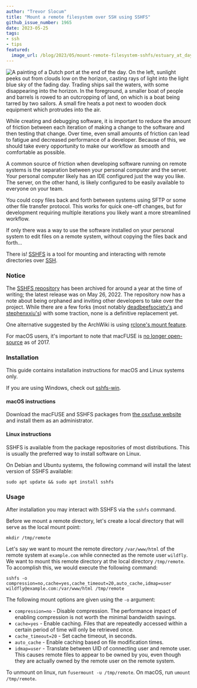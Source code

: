 ```yaml
---
author: "Trevor Slocum"
title: "Mount a remote filesystem over SSH using SSHFS"
github_issue_number: 1965
date: 2023-05-25
tags:
- ssh
- tips
featured:
  image_url: /blog/2023/05/mount-remote-filesystem-sshfs/estuary_at_days_end_crop.webp
---
```


![A painting of a Dutch port at the end of the day. On the left, sunlight peeks out from clouds low on the horizon, casting rays of light into the light blue sky of the fading day. Trading ships sail the waters, with some disappearing into the horizon. In the foreground, a smaller boat of people and barrels is rowed to an outcropping of land, on which is a boat being tarred by two sailors. A small fire heats a pot next to wooden dock equipment which protrudes into the air.](/blog/2023/05/mount-remote-filesystem-sshfs/estuary_at_days_end_crop.webp)

<!-- Image: Simon de Vlieger, Estuary at Day's End, c. 1640/1645 (cropped from original). Public domain via CC0 -->

While creating and debugging software, it is important to reduce the amount of
friction between each iteration of making a change to the software and then
testing that change. Over time, even small amounts of friction can lead to
fatigue and decreased performance of a developer. Because of this, we should take every
opportunity to make our workflow as smooth and comfortable as possible.

A common source of friction when developing software running on remote systems
is the separation between your personal computer and the server. Your personal
computer likely has an IDE configured just the way you like. The server, on the
other hand, is likely configured to be easily available to everyone on your team.

You could copy files back and forth between systems using SFTP or some other
file transfer protocol. This works for quick one-off changes, but for
development requiring multiple iterations you likely want a more
streamlined workflow.

If only there was a way to use the software installed on your personal system
to edit files on a remote system, without copying the files back and forth...

There is! [SSHFS](https://en.wikipedia.org/wiki/SSHFS) is a tool for mounting
and interacting with remote directories over [SSH](https://en.wikipedia.org/wiki/Secure_Shell).

### Notice

The [SSHFS repository](https://github.com/libfuse/sshfs) has been archived for around a year at the time of writing; the latest release was on May 26, 2022. The repository now has a note about being orphaned and inviting other developers to take over the project. While there are a few forks (most notably [deadbeefsociety's](https://github.com/deadbeefsociety/sshfs) and [stephenxxiu's](https://github.com/stevenxxiu/sshfs)) with some traction, none is a definitive replacement yet.

One alternative suggested by the ArchWiki is using [rclone's mount feature](https://rclone.org/commands/rclone_mount/).

For macOS users, it's important to note that macFUSE is [no longer open-source](https://colatkinson.site/macos/fuse/2019/09/29/osxfuse/) as of 2017.

### Installation

This guide contains installation instructions for macOS and Linux systems only.

If you are using Windows, check out [sshfs-win](https://github.com/winfsp/sshfs-win).

#### macOS instructions

Download the macFUSE and SSHFS packages from [the osxfuse website](https://osxfuse.github.io)
and install them as an administrator.

#### Linux instructions

SSHFS is available from the package repositories of most distributions. This is
usually the preferred way to install software on Linux.

On Debian and Ubuntu systems, the following command will install the latest
version of SSHFS available:

```shell
sudo apt update && sudo apt install sshfs
```

### Usage

After installation you may interact with SSHFS via the `sshfs` command.

Before we mount a remote directory, let's create a local directory that will
serve as the local mount point:

```shell
mkdir /tmp/remote
```

Let's say we want to mount the remote directory `/var/www/html` of the remote
system at `example.com` while connected as the remote user `wildfly`. We want to mount this
remote directory at the local directory `/tmp/remote`. To accomplish this, we
would execute the following command:

```shell
sshfs -o compression=no,cache=yes,cache_timeout=20,auto_cache,idmap=user wildfly@example.com:/var/www/html /tmp/remote
```

The following mount options are given using the `-o` argument:

- `compression=no` - Disable compression. The performance impact of enabling 
compression is not worth the minimal bandwidth savings.
- `cache=yes` - Enable caching. Files that are repeatedly accessed within a
certain period of time will only be retrieved once.
- `cache_timeout=20` - Set cache timeout, in seconds.
- `auto_cache` - Enable caching based on file modification times.
- `idmap=user` - Translate between UID of connecting user and remote user. This
causes remote files to appear to be owned by you, even though they are actually 
owned by the remote user on the remote system.

To unmount on linux, run `fusermount -u /tmp/remote`. On macOS, run `umount /tmp/remote`.
